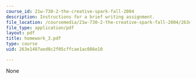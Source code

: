 ```yaml
---
course_id: 21w-730-2-the-creative-spark-fall-2004
description: Instructions for a brief writing assignment.
file_location: /coursemedia/21w-730-2-the-creative-spark-fall-2004/263e1487aed8c2f05cffcae1ac086e10_homework_3.pdf
file_type: application/pdf
layout: pdf
title: homework_3.pdf
type: course
uid: 263e1487aed8c2f05cffcae1ac086e10

---
```

None
